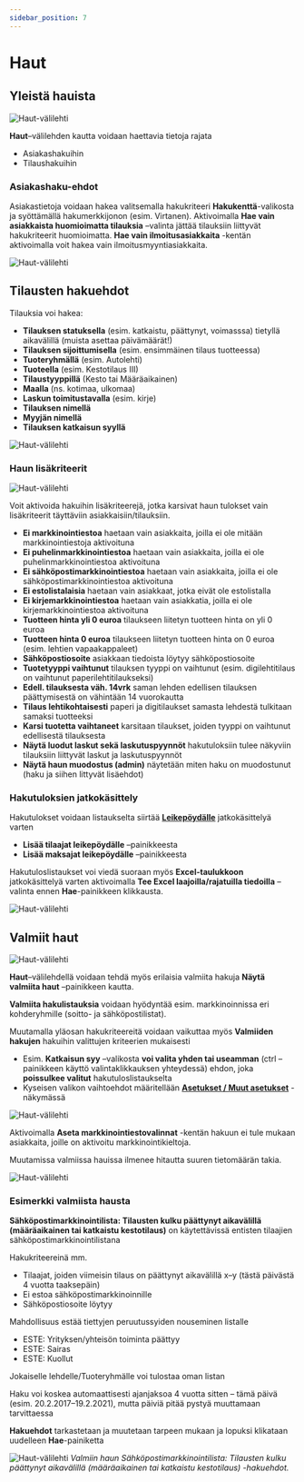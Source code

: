 ```yaml
---
sidebar_position: 7
---
```


# Haut

## Yleistä hauista

![Haut-välilehti](/img/ohjeet/haut.png)

**Haut**–välilehden kautta voidaan haettavia tietoja rajata
- Asiakashakuihin
- Tilaushakuihin

### Asiakashaku-ehdot

Asiakastietoja voidaan hakea valitsemalla hakukriteeri **Hakukenttä**-valikosta ja syöttämällä hakumerkkijonon (esim. Virtanen). Aktivoimalla **Hae vain asiakkaista huomioimatta tilauksia** –valinta jättää tilauksiin liittyvät hakukriteerit huomioimatta. **Hae vain ilmoitusasiakkaita** -kentän aktivoimalla voit hakea vain ilmoitusmyyntiasiakkaita.

![Haut-välilehti](/img/ohjeet/haut2.png)

## Tilausten hakuehdot

Tilauksia voi hakea:

- **Tilauksen statuksella** (esim. katkaistu, päättynyt, voimasssa) tietyllä aikavälillä (muista asettaa päivämäärät!)
- **Tilauksen sijoittumisella** (esim. ensimmäinen tilaus tuotteessa)
- **Tuoteryhmällä** (esim. Autolehti)
- **Tuoteella** (esim. Kestotilaus III)
- **Tilaustyyppillä** (Kesto tai Määräaikainen)
- **Maalla** (ns. kotimaa, ulkomaa)
- **Laskun toimitustavalla** (esim. kirje)
- **Tilauksen nimellä**
- **Myyjän nimellä**
- **Tilauksen katkaisun syyllä**

![Haut-välilehti](/img/ohjeet/haut3.png)

### Haun lisäkriteerit

![Haut-välilehti](/img/ohjeet/haut4.png)

Voit aktivoida hakuihin lisäkriteerejä, jotka karsivat haun tulokset vain lisäkriteerit täyttäviin asiakkaisiin/tilauksiin.
- **Ei markkinointiestoa** haetaan vain asiakkaita, joilla ei ole mitään markkinointiestoja aktivoituna
- **Ei puhelinmarkkinointiestoa** haetaan vain asiakkaita, joilla ei ole puhelinmarkkinointiestoa aktivoituna
- **Ei sähköpostimarkkinointiestoa** haetaan vain asiakkaita, joilla ei ole sähköpostimarkkinointiestoa aktivoituna
- **Ei estolistalaisia** haetaan vain asiakkaat, jotka eivät ole estolistalla
- **Ei kirjemarkkinointiestoa** haetaan vain asiakkatia, joilla ei ole kirjemarkkinointiestoa aktivoituna
- **Tuotteen hinta yli 0 euroa** tilaukseen liitetyn tuotteen hinta on yli 0 euroa
- **Tuotteen hinta 0 euroa** tilaukseen liitetyn tuotteen hinta on 0 euroa (esim. lehtien vapaakappaleet)
- **Sähköpostiosoite** asiakkaan tiedoista löytyy sähköpostiosoite
- **Tuotetyyppi vaihtunut** tilauksen tyyppi on vaihtunut (esim. digilehtitilaus on vaihtunut paperilehtitilaukseksi)
- **Edell. tilauksesta väh. 14vrk** saman lehden edellisen tilauksen päättymisestä on vähintään 14 vuorokautta
- **Tilaus lehtikohtaisesti** paperi ja digitilaukset samasta lehdestä tulkitaan samaksi tuotteeksi
- **Karsi tuotetta vaihtaneet** karsitaan tilaukset, joiden tyyppi on vaihtunut edellisestä tilauksesta
- **Näytä luodut laskut sekä laskutuspyynnöt** hakutuloksiin tulee näkyviin tilauksiin liittyvät laskut ja laskutuspyynnöt
- **Näytä haun muodostus (admin)** näytetään miten haku on muodostunut (haku ja siihen littyvät lisäehdot)

### Hakutuloksien jatkokäsittely

Hakutulokset voidaan listaukselta siirtää **[Leikepöydälle](/docs/ohjeet/yleiset_ominaisuudet/leikepoyta)** jatkokäsittelyä varten
- **Lisää tilaajat leikepöydälle** –painikkeesta
- **Lisää maksajat leikepöydälle** –painikkeesta

Hakutuloslistaukset voi viedä suoraan myös **Excel-taulukkoon** jatkokäsittelyä varten aktivoimalla **Tee Excel laajoilla/rajatuilla tiedoilla** –valinta ennen **Hae**-painikkeen klikkausta.

![Haut-välilehti](/img/ohjeet/haut5.png)

## Valmiit haut

![Haut-välilehti](/img/ohjeet/valmiithaut1.png)

**Haut**–välilehdellä voidaan tehdä myös erilaisia valmiita hakuja **Näytä valmiita haut** –painikkeen kautta.

**Valmiita hakulistauksia** voidaan hyödyntää esim. markkinoinnissa eri kohderyhmille (soitto- ja sähköpostilistat).

Muutamalla yläosan hakukriteereitä voidaan vaikuttaa myös **Valmiiden hakujen** hakuihin valittujen kriteerien mukaisesti
- Esim. **Katkaisun syy** –valikosta **voi valita yhden tai useamman** (ctrl –painikkeen käyttö valintaklikkauksen yhteydessä) ehdon, joka **poissulkee valitut** hakutuloslistaukselta
- Kyseisen valikon vaihtoehdot määritellään **[Asetukset / Muut asetukset](/docs/ohjeet/asetukset#muut-asetukset)** -näkymässä

![Haut-välilehti](/img/ohjeet/estot.png)

Aktivoimalla **Aseta markkinointiestovalinnat** -kentän hakuun ei tule mukaan asiakkaita, joille on aktivoitu markkinointikieltoja.

Muutamissa valmiissa hauissa ilmenee hitautta suuren tietomäärän takia.

![Haut-välilehti](/img/ohjeet/valmiithaut.png)

### Esimerkki valmiista hausta

**Sähköpostimarkkinointilista: Tilausten kulku päättynyt aikavälillä (määräaikainen tai katkaistu kestotilaus)** on käytettävissä entisten tilaajien sähköpostimarkkinointilistana

Hakukriteereinä mm.
- Tilaajat, joiden viimeisin tilaus on päättynyt aikavälillä x–y (tästä päivästä 4 vuotta taaksepäin)
- Ei estoa sähköpostimarkkinoinnille
- Sähköpostiosoite löytyy

Mahdollisuus estää tiettyjen peruutussyiden nouseminen listalle
- ESTE: Yrityksen/yhteisön toiminta päättyy
- ESTE: Sairas
- ESTE: Kuollut

Jokaiselle lehdelle/Tuoteryhmälle voi tulostaa oman listan

Haku voi koskea automaattisesti ajanjaksoa 4 vuotta sitten – tämä päivä (esim. 20.2.2017–19.2.2021), mutta päiviä pitää pystyä muuttamaan tarvittaessa

**Hakuehdot** tarkastetaan ja muutetaan tarpeen mukaan ja lopuksi klikataan uudelleen **Hae**-painiketta

![Haut-välilehti](/img/ohjeet/valmiithaut3.png)
*Valmiin haun Sähköpostimarkkinointilista: Tilausten kulku päättynyt aikavälillä (määräaikainen tai katkaistu kestotilaus) -hakuehdot.*